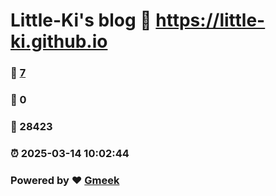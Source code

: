 # Little-Ki's blog :link: https://little-ki.github.io 
### :page_facing_up: [7](https://little-ki.github.io/tag.html) 
### :speech_balloon: 0 
### :hibiscus: 28423 
### :alarm_clock: 2025-03-14 10:02:44 
### Powered by :heart: [Gmeek](https://github.com/Meekdai/Gmeek)
